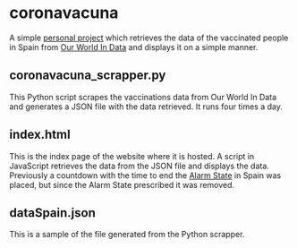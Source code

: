 # coronavacuna

A simple [personal project](https://miguelangelcolmenero.eu/proyectos/coronavacuna/) which retrieves the data of the vaccinated people in Spain from [Our World In Data](https://ourworldindata.org/covid-vaccinations) and displays it on a simple manner.

## coronavacuna_scrapper.py
This Python script scrapes the vaccinations data from Our World In Data and generates a JSON file with the data retrieved. It runs four times a day.

## index.html
This is the index page of the website where it is hosted. A script in JavaScript retrieves the data from the JSON file and displays the data. Previously a countdown with the time to end the [Alarm State](https://en.wikipedia.org/wiki/State_of_alarm_(Spain)) in Spain was placed, but since the Alarm State prescribed it was removed.

## dataSpain.json
This is a sample of the file generated from the Python scrapper.
